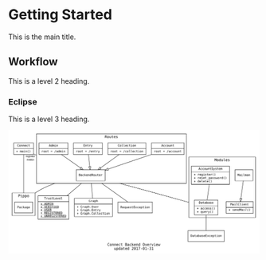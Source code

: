 Getting Started
===============
This is the main title.

## Workflow
This is a level 2 heading.

### Eclipse
This is  a level 3 heading.

![img](../images/overview.svg)